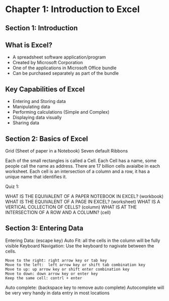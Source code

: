# Chapter 1: Introduction to Excel

## Section 1: Introduction

## What is Excel?

  * A spreadsheet software application/program
  * Created by Microsoft Corporation
  * One of the applications in Microsoft Office bundle
  * Can be purchased separately as part of the bundle
  
## Key Capabilities of Excel

 * Entering and Storing data
 * Manipulating data
 * Performing calculations (Simple and Complex)
 * Displaying data visually
 * Sharing data

## Section 2: Basics of Excel

  Grid (Sheet of paper in a Notebook)
  Seven default Ribbons

  Each of the small rectangles is called a Cell. 
  Each Cell has a name, some people call the name as address.
  There are 17 billion cells avaialbe in each worksheet.
  Each cell is an intersection of a column and a row, it has a unique name that identifies it.

  Quiz 1:

  WHAT IS THE EQUIVALENT OF A PAPER NOTEBOOK IN EXCEL? (workbook)
  WHAT IS THE EQUIVALENT OF A PAGE IN EXCEL? (worksheet)
  WHAT IS A VERTICAL COLLECTION OF CELLS? (column)
  WHAT IS AT THE INTERSECTION OF A ROW AND A COLUMN? (cell)

## Section 3: Entering Data

  Entering Data: (escape key)
  Auto Fit: all the cells in the column will be fully visible
  Keyboard Navigation: Use the keyboard to nagivate between the cells.

    Move to the right: right arrow key or tab key
    Move to the left:  left arrow key or shift tab combination key
    Move to up: up arrow key or shift enter combination key
    Move to down: down arrow key or enter key
    Keep the same cell: contrl + enter
    
  Auto complete:  (backspace key to remove auto complete)
     Autocomplete will be very very handy in data entry in most locations 
    
    
    
    
